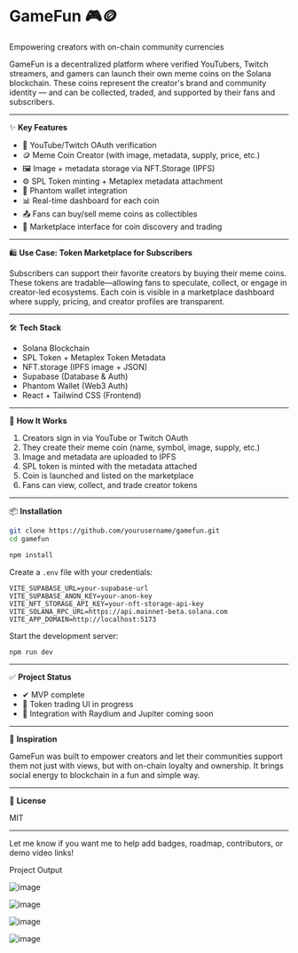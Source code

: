 # GameFun 🎮🪙

Empowering creators with on-chain community currencies

GameFun is a decentralized platform where verified YouTubers, Twitch streamers, and gamers can launch their own meme coins on the Solana blockchain. These coins represent the creator's brand and community identity — and can be collected, traded, and supported by their fans and subscribers.

---

✨ **Key Features**

* 🔗 YouTube/Twitch OAuth verification
* 🪙 Meme Coin Creator (with image, metadata, supply, price, etc.)
* 🖼️ Image + metadata storage via NFT.Storage (IPFS)
* ⚙️ SPL Token minting + Metaplex metadata attachment
* 🔐 Phantom wallet integration
* 📊 Real-time dashboard for each coin
* 📤 Fans can buy/sell meme coins as collectibles
* 🛒 Marketplace interface for coin discovery and trading

---

🛍️ **Use Case: Token Marketplace for Subscribers**

Subscribers can support their favorite creators by buying their meme coins. These tokens are tradable—allowing fans to speculate, collect, or engage in creator-led ecosystems. Each coin is visible in a marketplace dashboard where supply, pricing, and creator profiles are transparent.

---

🛠️ **Tech Stack**

* Solana Blockchain
* SPL Token + Metaplex Token Metadata
* NFT.storage (IPFS image + JSON)
* Supabase (Database & Auth)
* Phantom Wallet (Web3 Auth)
* React + Tailwind CSS (Frontend)

---

🚀 **How It Works**

1. Creators sign in via YouTube or Twitch OAuth
2. They create their meme coin (name, symbol, image, supply, etc.)
3. Image and metadata are uploaded to IPFS
4. SPL token is minted with the metadata attached
5. Coin is launched and listed on the marketplace
6. Fans can view, collect, and trade creator tokens

---

📦 **Installation**

```bash
git clone https://github.com/yourusername/gamefun.git
cd gamefun

npm install
```

Create a `.env` file with your credentials:

```
VITE_SUPABASE_URL=your-supabase-url
VITE_SUPABASE_ANON_KEY=your-anon-key
VITE_NFT_STORAGE_API_KEY=your-nft-storage-api-key
VITE_SOLANA_RPC_URL=https://api.mainnet-beta.solana.com
VITE_APP_DOMAIN=http://localhost:5173
```

Start the development server:

```bash
npm run dev
```

---

✅ **Project Status**

* ✔ MVP complete
* 🚧 Token trading UI in progress
* 🚀 Integration with Raydium and Jupiter coming soon

---

🧠 **Inspiration**

GameFun was built to empower creators and let their communities support them not just with views, but with on-chain loyalty and ownership. It brings social energy to blockchain in a fun and simple way.

---

📜 **License**

MIT

---

Let me know if you want me to help add badges, roadmap, contributors, or demo video links!

Project Output

![image](https://github.com/user-attachments/assets/c3e8caf1-d6af-4b9f-83a6-c6b694184f0c)

![image](https://github.com/user-attachments/assets/056e7113-bc74-43a2-97de-de0e45b79b83)

![image](https://github.com/user-attachments/assets/8e0e0d1a-66e1-42c2-8835-a18159da7c10)

![image](https://github.com/user-attachments/assets/72eab65b-d5bf-4ead-a14e-b5d7e529f2e5)




